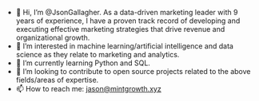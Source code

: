 - 👋 Hi, I’m @JsonGallagher. As a data-driven marketing leader with 9 years of experience, I have a proven track record of developing and executing effective marketing strategies that drive revenue and organizational growth.
- 👀 I’m interested in machine learning/artificial intelligence and data science as they relate to marketing and analytics.
- 🌱 I’m currently learning Python and SQL.
- 💞️ I’m looking to contribute to open source projects related to the above fields/areas of expertise.
- 📫 How to reach me: jason@mintgrowth.xyz
